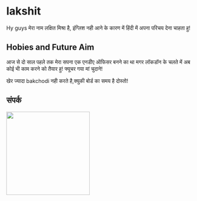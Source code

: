 # lakshit
Hy guys
मेरा नाम लक्षित मिश्रा है, इंग्लिश नही आने के कारण में हिंदी
में अपना परिचय देना चाहता हु!
## Hobies and Future Aim
आज से दो साल पहले तक मेरा सपना एक एनडीए ऑफिसर 
बनने का था मगर लॉकडॉन के चलते में अब कोई भी काम 
करने को तैयार हु!  फ्यूचर गया मां चुदाने!



खेर ज्यादा bakchodi नही करते है,क्युकी बोर्ड का समय 
 है दोस्तो!
## संपर्क
   
      
   <a href="https://t.me/kdrnat"><img src="https://img.shields.io/badge/संपर्क%20करना%3F-है-green?&style=flat-square?&logo=telegram" width=220px></a></p>
